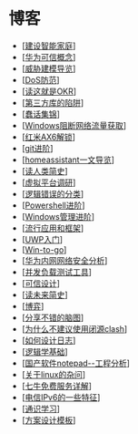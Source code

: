 # 博客

- [[建设智能家庭]]
- [[华为可信概念]]
- [[威胁建模导览]]
- [[DoS防范]]
- [[读这就是OKR]]
- [[第三方库的陷阱]]
- [[蠢话集锦]]
- [[Windows阻断网络流量获取]]
- [[红米AX6解锁]]
- [[git进阶]]
- [[homeassistant一文导览]]
- [[读人类简史]]
- [[虚拟平台调研]]
- [[逻辑错误的分类]]
- [[Powershell进阶]]
- [[Windows管理进阶]]
- [[流行应用和框架]]
- [[UWP入门]]
- [[Win-to-go]]
- [[华为内网网络安全分析]]
- [[并发负载测试工具]]
- [[可信设计]]
- [[读未来简史]]
- [[博弈]]
- [[分享不错的脑图]]
- [[为什么不建议使用闭源clash]]
- [[如何设计日志]]
- [[逻辑学基础]]
- [[国产软件notepad--工程分析]]
- [[关于linux的杂问]]
- [[七牛免费服务详解]]
- [[电信IPv6的一些特征]]
- [[通识学习]]
- [[方案设计模板]]

[//begin]: # "Autogenerated link references for markdown compatibility"
[建设智能家庭]: 建设智能家庭.md "建设智能家庭"
[华为可信概念]: 华为可信概念.md "华为可信概念"
[威胁建模导览]: 威胁建模导览.md "威胁建模导览"
[DoS防范]: DoS防范.md "DDoS 防范"
[读这就是OKR]: 读这就是OKR.md "读这就是 OKR"
[第三方库的陷阱]: 第三方库的陷阱.md "第三方库的陷阱"
[蠢话集锦]: 蠢话集锦.md "蠢话集锦"
[Windows阻断网络流量获取]: ../OS/windows/Windows阻断网络流量获取.md "Windows 阻断网络流量获取"
[红米AX6解锁]: 红米AX6解锁.md "红米AX6解锁"
[git进阶]: git进阶.md "git 进阶"
[homeassistant一文导览]: homeassistant一文导览.md "homeassistant 一文导览"
[读人类简史]: 读人类简史.md "读人类简史"
[虚拟平台调研]: 虚拟平台调研.md "虚拟平台调研"
[逻辑错误的分类]: 逻辑错误的分类.md "逻辑错误的分类"
[Powershell进阶]: Powershell进阶.md "Powershell进阶"
[Windows管理进阶]: ../OS/windows/Windows管理进阶.md "Windows管理进阶"
[流行应用和框架]: 流行应用和框架.md "流行应用和框架"
[UWP入门]: UWP入门.md "UWP入门"
[Win-to-go]: ../OS/windows/Win-to-go.md "Windows To Go"
[华为内网网络安全分析]: 华为内网网络安全分析.md "华为内网网络安全分析"
[并发负载测试工具]: 并发负载测试工具.md "并发测试工具--locust"
[可信设计]: 可信设计.md "安全架构与设计原则"
[读未来简史]: 读未来简史.md "读未来简史"
[博弈]: 博弈.md "博弈 996"
[分享不错的脑图]: 分享不错的脑图.md "分享不错的脑图"
[为什么不建议使用闭源clash]: 为什么不建议使用闭源clash.md "为什么不建议使用闭源 clash"
[如何设计日志]: 如何设计日志.md "如何设计日志"
[逻辑学基础]: 逻辑学基础.md "逻辑学基础"
[国产软件notepad--工程分析]: 国产软件notepad--工程分析.md "国产软件 notepad--工程分析"
[关于linux的杂问]: 关于linux的杂问.md "chatgpt 关于 linux 的讲解"
[七牛免费服务详解]: 七牛免费服务详解.md "七牛免费服务详解"
[电信IPv6的一些特征]: 电信IPv6的一些特征.md "电信IPv6的一些特征"
[通识学习]: 通识学习.md "通识学习"
[方案设计模板]: 方案设计模板.md "XXX系统/子系统详细设计"
[//end]: # "Autogenerated link references"
